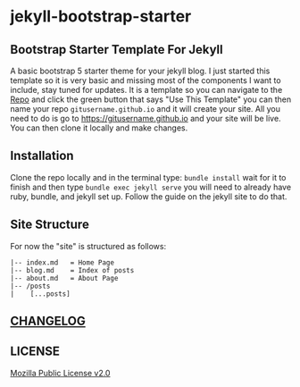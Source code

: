 # jekyll-bootstrap-starter

## Bootstrap Starter Template For Jekyll

A basic bootstrap 5 starter theme for your jekyll blog. I just started this template so it is very basic and missing most of the components I want to include, stay tuned for updates. It is a template so you can navigate to the [Repo](https://github.com/yosileyid/jekyll-bootstrap-starter) and click the green button that says "Use This Template" you can then name your repo `gitusername.github.io` and it will create your site. All you need to do is go to https://gitusername.github.io and your site will be live. You can then clone it locally and make changes. 

## Installation

Clone the repo locally and in the terminal type: `bundle install` wait for it to finish and then type `bundle exec jekyll serve` you will need to already have ruby, bundle, and jekyll set up. Follow the guide on the jekyll site to do that.

## Site Structure

For now the "site" is structured as follows:

```
|-- index.md   = Home Page
|-- blog.md    = Index of posts
|-- about.md   = About Page
|-- /posts
|    [...posts]
```

## [CHANGELOG](CHANGELOG)

## LICENSE 

[Mozilla Public License v2.0](LICENSE)